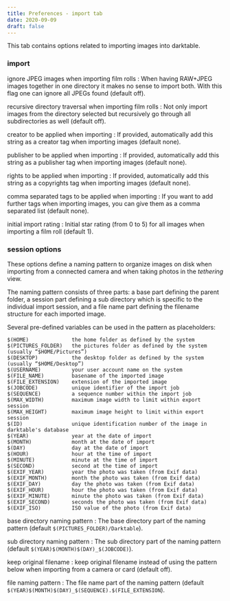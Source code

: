 ```yaml
---
title: Preferences - import tab
date: 2020-09-09
draft: false
---
```


This tab contains options related to importing images into darktable.

### import

ignore JPEG images when importing film rolls
: When having RAW+JPEG images together in one directory it makes no sense to import both. With this flag one can ignore all JPEGs found (default off).

recursive directory traversal when importing film rolls
: Not only import images from the directory selected but recursively go through all subdirectories as well (default off).

creator to be applied when importing
: If provided, automatically add this string as a creator tag when importing images (default none).

publisher to be applied when importing
: If provided, automatically add this string as a publisher tag when importing images (default none).

rights to be applied when importing
: If provided, automatically add this string as a copyrights tag when importing images (default none).

comma separated tags to be applied when importing
: If you want to add further tags when importing images, you can give them as a comma separated list (default none).

initial import rating
: Initial star rating (from 0 to 5) for all images when importing a film roll (default 1). 

### session options

These options define a naming pattern to organize images on disk when importing from a connected camera and when taking photos in the _tethering_ view.

The naming pattern consists of three parts: a base part defining the parent folder, a session part defining a sub directory which is specific to the individual import session, and a file name part defining the filename structure for each imported image.

Several pre-defined variables can be used in the pattern as placeholders:
```
$(HOME)              the home folder as defined by the system
$(PICTURES_FOLDER)   the pictures folder as defined by the system (usually “$HOME/Pictures”)
$(DESKTOP)           the desktop folder as defined by the system (usually “$HOME/Desktop”)
$(USERNAME)          your user account name on the system
$(FILE_NAME)         basename of the imported image
$(FILE_EXTENSION)    extension of the imported image
$(JOBCODE)           unique identifier of the import job
$(SEQUENCE)          a sequence number within the import job
$(MAX_WIDTH)         maximum image width to limit within export session
$(MAX_HEIGHT)        maximum image height to limit within export session
$(ID)                unique identification number of the image in darktable's database
$(YEAR)              year at the date of import
$(MONTH)             month at the date of import
$(DAY)               day at the date of import
$(HOUR)              hour at the time of import
$(MINUTE)            minute at the time of import
$(SECOND)            second at the time of import
$(EXIF_YEAR)         year the photo was taken (from Exif data)
$(EXIF_MONTH)        month the photo was taken (from Exif data)
$(EXIF_DAY)          day the photo was taken (from Exif data)
$(EXIF_HOUR)         hour the photo was taken (from Exif data)
$(EXIF_MINUTE)       minute the photo was taken (from Exif data)
$(EXIF_SECOND)       seconds the photo was taken (from Exif data)
$(EXIF_ISO)          ISO value of the photo (from Exif data)
```
base directory naming pattern
: The base directory part of the naming pattern (default `$(PICTURES_FOLDER)/Darktable`).

sub directory naming pattern
: The sub directory part of the naming pattern (default `$(YEAR)$(MONTH)$(DAY)_$(JOBCODE)`).

keep original filename
: keep original filename instead of using the pattern below when importing from a camera or card (default off).

file naming pattern
: The file name part of the naming pattern (default `$(YEAR)$(MONTH)$(DAY)_$(SEQUENCE).$(FILE_EXTENSION`). 